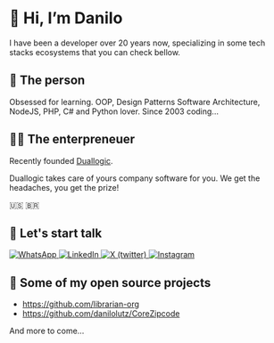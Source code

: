 # 👋 Hi, I’m Danilo

I have been a developer over 20 years now, specializing in some tech stacks ecosystems that you can check bellow.

## 🧑 The person

Obsessed for learning. OOP, Design Patterns Software Architecture, NodeJS, PHP, C# and Python lover.
Since 2003 coding...

## 🧑‍💻 The enterpreneuer

Recently founded [Duallogic](https://duallogic.net).

Duallogic takes care of yours company software for you. We get the headaches, you get the prize!

🇺🇸 🇧🇷

## 💬 Let's start talk

<a href="https://wa.link/fp0mw5" target="_blank">
 <img src="https://img.shields.io/badge/WhatsApp%20(Duallogic)-373737?style=for-the-badge&logo=WhatsApp" alt="WhatsApp" />
</a>
<a href="https://www.linkedin.com/in/danilolutz/" target="_blank">
 <img src="https://img.shields.io/badge/LinkedIn-373737?style=for-the-badge&logo=LinkedIn" alt=LinkedIn />
</a>
<a href="https://twitter.com/danilolutz" target="_blank">
<img src="https://img.shields.io/badge/X%20(twitter)-373737?style=for-the-badge&logo=X" alt="X (twitter)" />
</a>
<a href="https://www.instagram.com/danilolutz/" target="_blank">
 <img src="https://img.shields.io/badge/Instagram-373737?style=for-the-badge&logo=Instagram" alt="Instagram" />
</a>

## 🤞 Some of my open source projects

- <https://github.com/librarian-org>
- <https://github.com/danilolutz/CoreZipcode>

And more to come...
